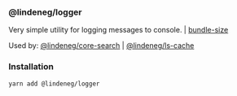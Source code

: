 ### @lindeneg/logger

Very simple utility for logging messages to console. | [bundle-size](https://bundlephobia.com/package/@lindeneg/logger)

Used by: [@lindeneg/core-search](https://github.com/lindeneg/cl-react-hooks/tree/master/packages/core-search) | [@lindeneg/ls-cache](https://github.com/lindeneg/cl-react-hooks/tree/master/packages/ls-cache)

### Installation

`yarn add @lindeneg/logger`
